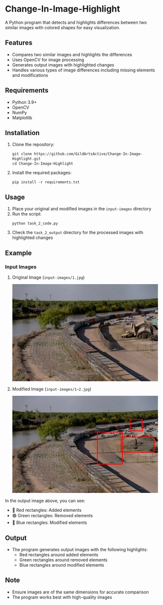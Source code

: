 # Change-In-Image-Highlight

A Python program that detects and highlights differences between two similar images with colored shapes for easy visualization.

## Features
- Compares two similar images and highlights the differences
- Uses OpenCV for image processing
- Generates output images with highlighted changes
- Handles various types of image differences including missing elements and modifications

## Requirements
- Python 3.9+
- OpenCV
- NumPy
- Matplotlib

## Installation
1. Clone the repository:
   ```
   git clone https://github.com/GildArtsActive/Change-In-Image-Highlight.git
   cd Change-In-Image-Highlight
   ```

2. Install the required packages:
   ```
   pip install -r requirements.txt
   ```

## Usage
1. Place your original and modified images in the `input-images` directory
2. Run the script:
   ```
   python task_2_code.py
   ```
3. Check the `task_2_output` directory for the processed images with highlighted changes

## Example

### Input Images
1. Original Image (`input-images/1.jpg`)
   
   ![Original Image](1.jpg)

2. Modified Image (`input-images/1~2.jpg`)
   
   ![Modified Image](1~2.jpg)



In the output image above, you can see:
- 🔴 Red rectangles: Added elements
- 🟢 Green rectangles: Removed elements
- 🔵 Blue rectangles: Modified elements

## Output
- The program generates output images with the following highlights:
  - Red rectangles around added elements
  - Green rectangles around removed elements
  - Blue rectangles around modified elements

## Note
- Ensure images are of the same dimensions for accurate comparison
- The program works best with high-quality images


